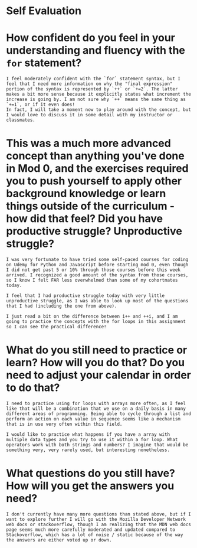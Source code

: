 # Self Evaluation

# How confident do you feel in your understanding and fluency with the `for` statement?
    I feel moderately confident with the `for` statement syntax, but I feel that I need more information on why the "final expression" portion of the syntax is represented by `++` or `+=2`. The latter makes a bit more sense because it explicitly states what increment the increase is going by. I am not sure why `++` means the same thing as `+=1`, or if it even does! 
    In fact, I will take a moment now to play around with the concept, but I would love to discuss it in some detail with my instructor or classmates.
# This was a much more advanced concept than anything you've done in Mod 0, and the exercises required you to push yourself to apply other background knowledge or learn things outside of the curriculum - how did that feel? Did you have productive struggle? Unproductive struggle?
    I was very fortunate to have tried some self-paced courses for coding on Udemy for Python and Javascript before starting mod 0, even though I did not get past 5 or 10% through those courses before this week arrived. I recognized a good amount of the syntax from those courses, so I know I felt FAR less overwhelmed than some of my cohortmates today. 

    I feel that I had productive struggle today with very little unproductive struggle, as I was able to look up most of the questions that I had (including the one from above).

    I just read a bit on the difference between i++ and ++i, and I am going to practice the concepts with the for loops in this assignment so I can see the practical difference! 

# What do you still need to practice or learn? How will you do that? Do you need to adjust your calendar in order to do that?

    I need to practice using for loops with arrays more often, as I feel like that will be a combination that we use on a daily basis in many different areas of programming. Being able to cycle through a list and perform an action on each value in sequence seems like a mechanism that is in use very often within this field.

    I would like to practice what happens if you have a array with multiple data types and you try to use it within a for loop. What operators work with both strings and numbers? I imagine that would be something very, very rarely used, but interesting nonetheless.

# What questions do you still have? How will you get the answers you need?

    I don't currently have many more questions than stated above, but if I want to explore further I will go with the Mozilla Developer Network web docs or stackoverflow, though I am realizing that the MDN web docs page seems much more carefully moderated and updated compared to Stackoverflow, which has a lot of noise / static because of the way the answers are either voted up or down.